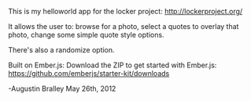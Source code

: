 This is my helloworld app for the locker project:
<http://lockerproject.org/>

It allows the user to:
browse for a photo, 
select a quotes to overlay that photo, 
change some simple quote style options.

There's also a randomize option.

Built on Ember.js:
Download the ZIP to get started with Ember.js: <https://github.com/emberjs/starter-kit/downloads>

-Augustin Bralley
May 26th, 2012
